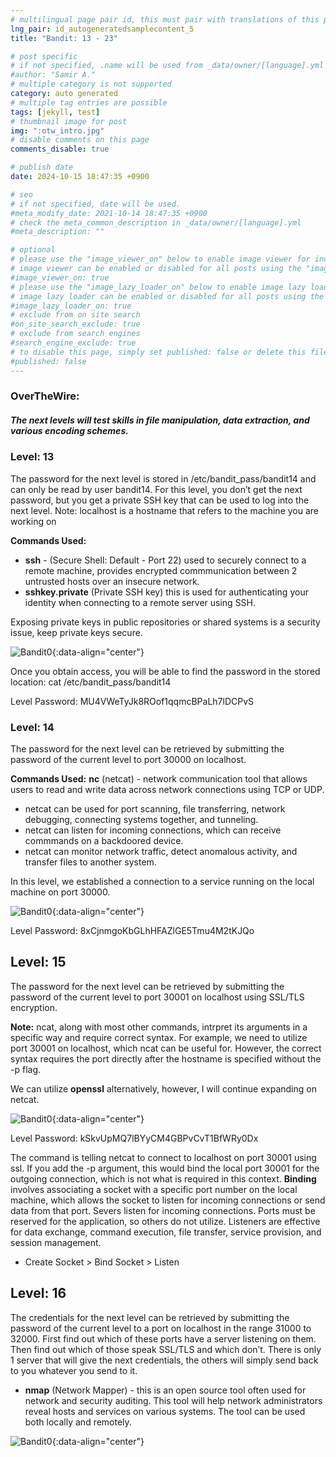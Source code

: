 ```yaml
---
# multilingual page pair id, this must pair with translations of this page. (This name must be unique)
lng_pair: id_autogeneratedsamplecontent_5
title: "Bandit: 13 - 23"

# post specific
# if not specified, .name will be used from _data/owner/[language].yml
#author: "Samir A."
# multiple category is not supported
category: auto generated
# multiple tag entries are possible
tags: [jekyll, test]
# thumbnail image for post
img: ":otw_intro.jpg"
# disable comments on this page
comments_disable: true

# publish date
date: 2024-10-15 18:47:35 +0900

# seo
# if not specified, date will be used.
#meta_modify_date: 2021-10-14 18:47:35 +0900
# check the meta_common_description in _data/owner/[language].yml
#meta_description: ""

# optional
# please use the "image_viewer_on" below to enable image viewer for individual pages or posts (_posts/ or [language]/_posts folders).
# image viewer can be enabled or disabled for all posts using the "image_viewer_posts: true" setting in _data/conf/main.yml.
#image_viewer_on: true
# please use the "image_lazy_loader_on" below to enable image lazy loader for individual pages or posts (_posts/ or [language]/_posts folders).
# image lazy loader can be enabled or disabled for all posts using the "image_lazy_loader_posts: true" setting in _data/conf/main.yml.
#image_lazy_loader_on: true
# exclude from on site search
#on_site_search_exclude: true
# exclude from search engines
#search_engine_exclude: true
# to disable this page, simply set published: false or delete this file
#published: false
---
```

### OverTheWire: 
##### The next levels will test skills in file manipulation, data extraction, and various encoding schemes.

### Level: 13 
The password for the next level is stored in /etc/bandit_pass/bandit14 and can only be read by user bandit14. For this level, you don’t get the next password, but you get a private SSH key that can be used to log into the next level. Note: localhost is a hostname that refers to the machine you are working on

**Commands Used:** 
- **ssh** - (Secure Shell: Default - Port 22) used to securely connect to a remote machine, provides encrypted commmunication between 2 untrusted hosts over an insecure network.   
- **sshkey.private** (Private SSH key) this is used for authenticating your identity when connecting to a remote server using SSH.

Exposing private keys in public repositories or shared systems is a security issue, keep private keys secure. 

![Bandit0](:bandit_13.3.png){:data-align="center"}

Once you obtain access, you will be able to find the password in the stored location:  cat /etc/bandit_pass/bandit14 

Level Password: MU4VWeTyJk8ROof1qqmcBPaLh7lDCPvS

### Level: 14 
The password for the next level can be retrieved by submitting the password of the current level to port 30000 on localhost.

**Commands Used:** 
**nc** (netcat) - network communication tool that allows users to read and write data across network connections using TCP or UDP.
- netcat can be used for port scanning, file transferring, network debugging, connecting systems together, and tunneling.
- netcat can listen for incoming connections, which can receive commmands on a backdoored device.
- netcat can monitor network traffic, detect anomalous activity, and transfer files to another system.

In this level, we established a connection to a service running on the local machine on port 30000.

![Bandit0](:bandit_14.png){:data-align="center"}

Level Password: 8xCjnmgoKbGLhHFAZlGE5Tmu4M2tKJQo

## Level: 15
The password for the next level can be retrieved by submitting the password of the current level to port 30001 on localhost using SSL/TLS encryption.

**Note:** ncat, along with most other commands, intrpret its arguments in a specific way and require correct syntax. For example, we need to utilize port 30001 on localhost, which ncat can be useful for. However, the correct syntax requires the port directly after the hostname is specified without the -p flag. 

We can utilize **openssl** alternatively, however, I will continue expanding on netcat. 

![Bandit0](:bandit_15.png){:data-align="center"}

Level Password: kSkvUpMQ7lBYyCM4GBPvCvT1BfWRy0Dx

The command is telling netcat to connect to localhost on port 30001 using ssl. If you add the -p argument, this would bind the local port 30001 for the outgoing connection, which is not what is required in this context. **Binding** involves associating a socket with a specific port number on the local machine, which allows the socket to listen for incoming connections or send data from that port. Severs listen for incoming connections. Ports must be reserved for the application, so others do not utilize. Listeners are effective for data exchange, command execution, file transfer, service provision, and session management. 

- Create Socket > Bind Socket > Listen

## Level: 16 
The credentials for the next level can be retrieved by submitting the password of the current level to a port on localhost in the range 31000 to 32000. First find out which of these ports have a server listening on them. Then find out which of those speak SSL/TLS and which don’t. There is only 1 server that will give the next credentials, the others will simply send back to you whatever you send to it.

- **nmap** (Network Mapper) - this is an open source tool often used for network and security auditing. This tool will help network administrators reveal hosts and services on various systems. The tool can be used both locally and remotely.

![Bandit0](:bandit_16.png){:data-align="center"}




